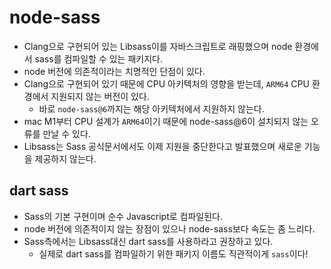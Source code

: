 # node-sass

- Clang으로 구현되어 있는 Libsass이를 자바스크립트로 래핑했으며 node 환경에서 sass를 컴파일할 수 있는 패키지다.
- node 버전에 의존적이라는 치명적인 단점이 있다.
- Clang으로 구현되어 있기 때문에 CPU 아키텍처의 영향을 받는데, `ARM64` CPU 환경에서 지원되지 않는 버전이 있다.
  - 바로 `node-sass@6`까지는 해당 아키텍처에서 지원하지 않는다.
- mac M1부터 CPU 설계가 `ARM64`이기 때문에 node-sass@6이 설치되지 않는 오류를 만날 수 있다.
- Libsass는 Sass 공식문서에서도 이제 지원을 중단한다고 발표했으며 새로운 기능을 제공하지 않는다.

## dart sass

- Sass의 기본 구현이며 순수 Javascript로 컴파일된다.
- node 버전에 의존적이지 않는 장점이 있으나 node-sass보다 속도는 좀 느리다.
- Sass측에서는 Libsass대신 dart sass를 사용하라고 권장하고 있다.
  - 실제로 dart sass를 컴파일하기 위한 패키지 이름도 직관적이게 `sass`이다!
